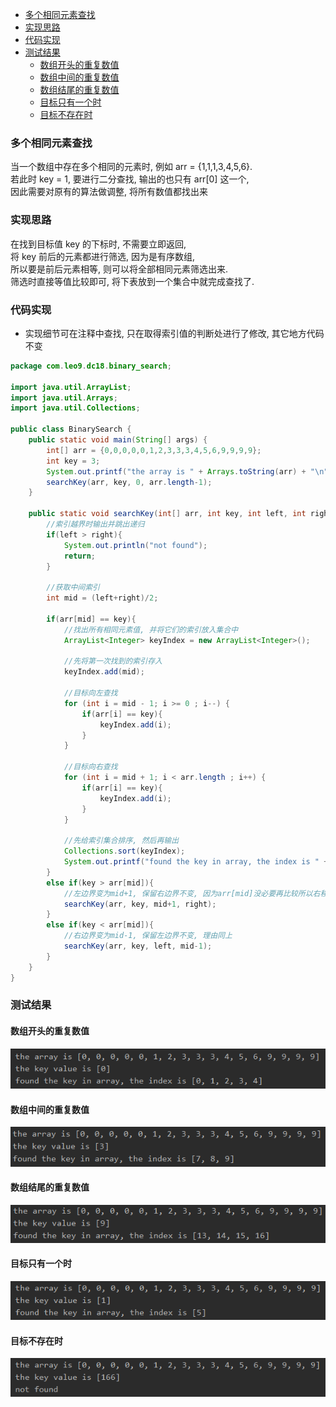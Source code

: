 <!-- TOC -->

- [多个相同元素查找](#%E5%A4%9A%E4%B8%AA%E7%9B%B8%E5%90%8C%E5%85%83%E7%B4%A0%E6%9F%A5%E6%89%BE)
- [实现思路](#%E5%AE%9E%E7%8E%B0%E6%80%9D%E8%B7%AF)
- [代码实现](#%E4%BB%A3%E7%A0%81%E5%AE%9E%E7%8E%B0)
- [测试结果](#%E6%B5%8B%E8%AF%95%E7%BB%93%E6%9E%9C)
    - [数组开头的重复数值](#%E6%95%B0%E7%BB%84%E5%BC%80%E5%A4%B4%E7%9A%84%E9%87%8D%E5%A4%8D%E6%95%B0%E5%80%BC)
    - [数组中间的重复数值](#%E6%95%B0%E7%BB%84%E4%B8%AD%E9%97%B4%E7%9A%84%E9%87%8D%E5%A4%8D%E6%95%B0%E5%80%BC)
    - [数组结尾的重复数值](#%E6%95%B0%E7%BB%84%E7%BB%93%E5%B0%BE%E7%9A%84%E9%87%8D%E5%A4%8D%E6%95%B0%E5%80%BC)
    - [目标只有一个时](#%E7%9B%AE%E6%A0%87%E5%8F%AA%E6%9C%89%E4%B8%80%E4%B8%AA%E6%97%B6)
    - [目标不存在时](#%E7%9B%AE%E6%A0%87%E4%B8%8D%E5%AD%98%E5%9C%A8%E6%97%B6)

<!-- /TOC -->

### 多个相同元素查找
当一个数组中存在多个相同的元素时, 例如 arr = {1,1,1,3,4,5,6}.  
若此时 key = 1, 要进行二分查找, 输出的也只有 arr[0] 这一个,  
因此需要对原有的算法做调整, 将所有数值都找出来

### 实现思路
在找到目标值 key 的下标时, 不需要立即返回,  
将 key 前后的元素都进行筛选, 因为是有序数组,  
所以要是前后元素相等, 则可以将全部相同元素筛选出来.  
筛选时直接等值比较即可, 将下表放到一个集合中就完成查找了.

### 代码实现
- 实现细节可在注释中查找, 只在取得索引值的判断处进行了修改, 其它地方代码不变

```java
package com.leo9.dc18.binary_search;

import java.util.ArrayList;
import java.util.Arrays;
import java.util.Collections;

public class BinarySearch {
    public static void main(String[] args) {
        int[] arr = {0,0,0,0,0,1,2,3,3,3,4,5,6,9,9,9,9};
        int key = 3;
        System.out.printf("the array is " + Arrays.toString(arr) + "\n" + "the key value is [%d]\n", key);
        searchKey(arr, key, 0, arr.length-1);
    }

    public static void searchKey(int[] arr, int key, int left, int right){
        //索引越界时输出并跳出递归
        if(left > right){
            System.out.println("not found");
            return;
        }

        //获取中间索引
        int mid = (left+right)/2;

        if(arr[mid] == key){
            //找出所有相同元素值, 并将它们的索引放入集合中
            ArrayList<Integer> keyIndex = new ArrayList<Integer>();

            //先将第一次找到的索引存入
            keyIndex.add(mid);

            //目标向左查找
            for (int i = mid - 1; i >= 0 ; i--) {
                if(arr[i] == key){
                    keyIndex.add(i);
                }
            }

            //目标向右查找
            for (int i = mid + 1; i < arr.length ; i++) {
                if(arr[i] == key){
                    keyIndex.add(i);
                }
            }

            //先给索引集合排序, 然后再输出
            Collections.sort(keyIndex);
            System.out.printf("found the key in array, the index is " + keyIndex.toString());
        }
        else if(key > arr[mid]){
            //左边界变为mid+1, 保留右边界不变, 因为arr[mid]没必要再比较所以右移一位, 同时右移一位能保证最终可以获取到右边界
            searchKey(arr, key, mid+1, right);
        }
        else if(key < arr[mid]){
            //右边界变为mid-1, 保留左边界不变, 理由同上
            searchKey(arr, key, left, mid-1);
        }
    }
}

```

### 测试结果
#### 数组开头的重复数值
![开头](../99.images/2020-05-31-20-26-55.png)

#### 数组中间的重复数值
![中间](../99.images/2020-05-31-20-27-32.png)

#### 数组结尾的重复数值
![结尾](../99.images/2020-05-31-20-28-11.png)

#### 目标只有一个时
![一个目标](../99.images/2020-05-31-20-31-34.png)

#### 目标不存在时
![无目标](../99.images/2020-05-31-20-32-11.png)